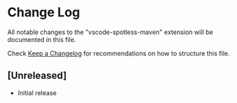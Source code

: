 # Change Log

All notable changes to the "vscode-spotless-maven" extension will be documented in this file.

Check [Keep a Changelog](http://keepachangelog.com/) for recommendations on how to structure this file.

## [Unreleased]

- Initial release